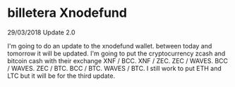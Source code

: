 # billetera Xnodefund

29/03/2018 Update 2.0 

I'm going to do an update to the xnodefund wallet. between today and tomorrow it will be updated. I'm going to put the cryptocurrency zcash and bitcoin cash with their exchange XNF / BCC. XNF / ZEC. ZEC / WAVES. BCC / WAVES. ZEC / BTC. BCC / BTC. WAVES / BTC. I still work to put ETH and LTC but it will be for the third update.

